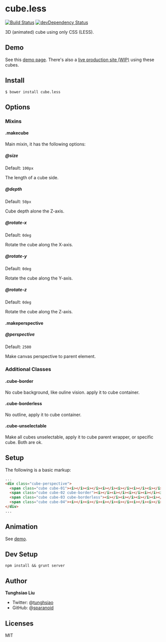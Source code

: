 # cube.less
[![Build Status](https://travis-ci.org/sparanoid/cube.less.png)](https://travis-ci.org/sparanoid/cube.less)
[![devDependency Status](https://david-dm.org/sparanoid/cube.less/dev-status.png)](https://david-dm.org/sparanoid/cube.less#info=devDependencies)

3D (animated) cube using only CSS (LESS).

## Demo

See this [demo page](http://sparanoid.com/lab/cube.less/). There's also a [live production site (WIP)](http://avoscloud.com/) using these cubes.

## Install

```ssh
$ bower install cube.less
```

## Options

### Mixins

#### .makecube

Main mixin, it has the following options:

##### @size

Default: `100px`

The length of a cube side.

##### @depth

Default: `50px`

Cube depth alone the Z-axis.

##### @rotate-x

Default: `0deg`

Rotate the cube along the X-axis.

##### @rotate-y

Default: `0deg`

Rotate the cube along the Y-axis.

##### @rotate-z

Default: `0deg`

Rotate the cube along the Z-axis.

#### .makeperspective

##### @perspective

Default: `2500`

Make canvas perspective to parent element.

### Additional Classes

#### .cube-border

No cube background, like ouline vision. apply it to cube container.

#### .cube-borderless

No outline, apply it to cube container.

#### .cube-unselectable

Make all cubes unselectable, apply it to cube parent wrapper, or specific cube. Both are ok.

## Setup

The following is a basic markup:

```html
...
<div class="cube-perspective">
  <span class="cube cube-01"><i></i><i></i><i></i><i></i><i></i><i></i></span>
  <span class="cube cube-02 cube-border"><i></i><i></i><i></i><i></i><i></i><i></i></span>
  <span class="cube cube-03 cube-borderless"><i></i><i></i><i></i><i></i><i></i><i></i></span>
  <span class="cube cube-04"><i></i><i></i><i></i><i></i><i></i><i></i></span>
</div>
...
```

## Animation

See [demo](https://github.com/sparanoid/cube.less/blob/master/demo/index.html).

## Dev Setup

    npm install && grunt server

## Author

**Tunghsiao Liu**

- Twitter: @[tunghsiao](http://twitter.com/tunghsiao)
- GitHub: @[sparanoid](http://github.com/sparanoid)

## Licenses

MIT
